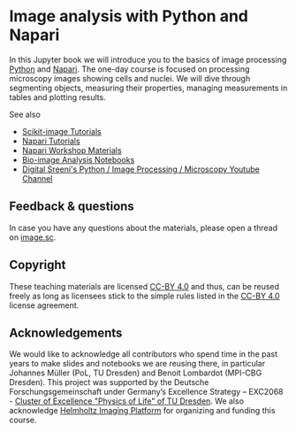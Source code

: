 # Image analysis with Python and Napari
In this Jupyter book we will introduce you to the basics of image processing [Python](https://python.org/) and [Napari](https://napari.org/). The one-day course is focused on processing microscopy images showing cells and nuclei. We will dive through segmenting objects, measuring their properties, managing measurements in tables and plotting results.

See also
* [Scikit-image Tutorials](https://scikit-image.org/docs/stable/user_guide/tutorials.html)
* [Napari Tutorials](https://napari.org/stable/tutorials/index.html)
* [Napari Workshop Materials](https://napari.org/stable/further-resources/napari-workshops.html)
* [Bio-image Analysis Notebooks](https://haesleinhuepf.github.io/BioImageAnalysisNotebooks/intro.html)
* [Digital Sreeni's Python / Image Processing / Microscopy Youtube Channel](https://youtube.com/digitalsreeni)

## Feedback & questions
In case you have any questions about the materials, please open a thread on [image.sc](https://image.sc).

## Copyright
These teaching materials are licensed [CC-BY 4.0](https://creativecommons.org/licenses/by/4.0/) and thus, can be reused freely as long as licensees stick to the simple rules listed in the [CC-BY 4.0](https://creativecommons.org/licenses/by/4.0/) license agreement.

## Acknowledgements 
We would like to acknowledge all contributors who spend time in the past years to make slides and notebooks we are reusing there, in particular Johannes Müller (PoL, TU Dresden) and Benoit Lombardot (MPI-CBG Dresden). This project was supported by the Deutsche Forschungsgemeinschaft under Germany’s Excellence Strategy – EXC2068 - [Cluster of Excellence "Physics of Life" of TU Dresden](https://physics-of-life.tu-dresden.de/). We also acknowledge [Helmholtz Imaging Platform](https://helmholtz-imaging.de/) for organizing and funding this course.
